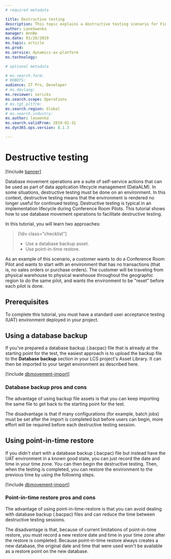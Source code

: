 ```yaml
---
# required metadata

title: Destructive testing 
description: This topic explains a destructive testing scenario for Finance and Operations.
author: LaneSwenka
manager: AnnBe
ms.date: 01/28/2019
ms.topic: article
ms.prod: 
ms.service: dynamics-ax-platform
ms.technology: 

# optional metadata

# ms.search.form: 
# ROBOTS: 
audience: IT Pro, Developer
# ms.devlang: 
ms.reviewer: sericks
ms.search.scope: Operations
# ms.tgt_pltfrm: 
ms.search.region: Global
# ms.search.industry: 
ms.author: laswenka
ms.search.validFrom: 2019-01-31
ms.dyn365.ops.version: 8.1.3

---
```


# Destructive testing 

[!include [banner](../includes/banner.md)]

Database movement operations are a suite of self-service actions that can be used as part of data application lifecycle management (DataALM). In some situations,  destructive testing must be done on an environment. In this context, destructive testing means that the environment is rendered no longer useful for continued testing. Destructive testing is typical in an implementation lifecycle during Conference Room Pilots. This tutorial shows how to use database movement operations to facilitate destructive testing.

In this tutorial, you will learn two approaches:

> [!div class="checklist"]
> * Use a database backup asset.
> * Use point-in-time restore.

As an example of this scenario, a customer wants to do a Conference Room Pilot and wants to start with an environment that has no transactions (that is, no sales orders or purchase orders). The customer will be traveling from physical warehouse to physical warehouse throughout the geographic region to do the same pilot, and wants the environment to be "reset" before each pilot is done.

## Prerequisites

To complete this tutorial, you must have a standard user acceptance testing (UAT) environment deployed in your project.

## Using a database backup

If you've prepared a database backup (.bacpac) file that is already at the starting point for the test, the easiest approach is to upload the backup file to the **Database backup** section in your LCS project's Asset Library. It can then be imported to your target environment as described here.

[!include [dbmovement-import](../includes/dbmovement-import.md)]

### Database backup pros and cons

The advantage of using backup file assets is that you can keep importing the same file to get back to the starting point for the test.

The disadvantage is that if many configurations (for example, batch jobs) must be set after the import is completed but before users can begin, more effort will be required before each destructive testing session.

## Using point-in-time restore

If you didn't start with a database backup (.bacpac) file but instead have the UAT environment in a known good state, you can just record the date and time in your time zone. You can then begin the destructive testing. Then, when the testing is completed, you can restore the environment to the previous time by using the following steps.

[!include [dbmovement-import](../includes/dbmovement-pitr.md)]

### Point-in-time restore pros and cons

The advantage of using point-in-time-restore is that you can avoid dealing with database backup (.bacpac) files and can reduce the time between destructive testing sessions.

The disadvantage is that, because of current limitations of point-in-time restore, you must record a new restore date and time in your time zone after the restore is completed. Because point-in-time restore always creates a new database, the original date and time that were used won't be available as a restore point on the new database.
